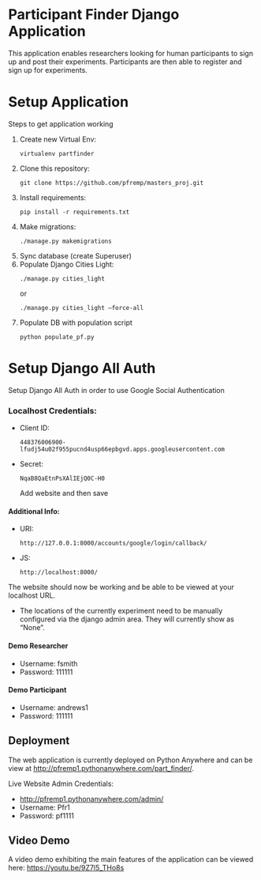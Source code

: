 # Participant Finder Django Application
This application enables researchers looking for human participants to sign up and post their experiments. Participants are then able to register and sign up for experiments.
# Setup Application 

Steps to get application working

1. Create new Virtual Env: 
    ```
    virtualenv partfinder
    ```
2. Clone this repository:
    ```
    git clone https://github.com/pfremp/masters_proj.git
    ```
3. Install requirements:
   ```
   pip install -r requirements.txt
   ```
4. Make migrations:
   ```
   ./manage.py makemigrations
   ```
5. Sync database (create Superuser)
6. Populate Django Cities Light:
    ```
    ./manage.py cities_light
    ```
    or
    ```
    ./manage.py cities_light —force-all
    ```
7. Populate DB with population script
    ```
    python populate_pf.py
    ```

# Setup Django All Auth
Setup Django All Auth in order to use Google Social Authentication
### Localhost Credentials:
 - Client ID: 
     ```
     448376006900-lfudj54u02f955pucnd4usp66epbgvd.apps.googleusercontent.com
    ```
 - Secret:
    ```
    NqaB8QaEtnPsXAlIEjQ0C-H0
    ```
    Add website and then save

#### Additional Info:
 - URI:
    ```
    http://127.0.0.1:8000/accounts/google/login/callback/
    ```
 - JS:
    ```
    http://localhost:8000/
    ```
The website should now be working and be able to be viewed at your
localhost URL.

* The locations of the currently experiment need to be manually configured via the django admin area. They will currently show as “None”.

#### Demo Researcher
 - Username: fsmith 
 - Password: 111111

#### Demo Participant
 - Username: andrews1 
 - Password: 111111

## Deployment
The web application is currently deployed on Python Anywhere and can be view at http://pfremp1.pythonanywhere.com/part_finder/.

Live Website Admin Credentials:
 - http://pfremp1.pythonanywhere.com/admin/
 - Username: Pfr1 
 - Password: pf1111



## Video Demo
A video demo exhibiting the main features of the application can be viewed here: https://youtu.be/9Z7l5_THo8s

